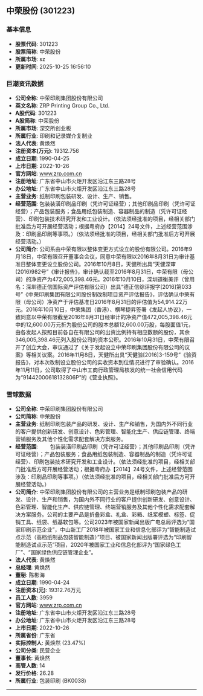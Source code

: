 ## 中荣股份 (301223)

### 基本信息

- **股票代码**: 301223
- **股票简称**: 中荣股份
- **所属市场**: sz
- **更新时间**: 2025-10-25 16:56:10

### 巨潮资讯数据

- **公司全称**: 中荣印刷集团股份有限公司
- **英文名称**: ZRP Printing Group Co., Ltd.
- **A股代码**: 301223
- **A股简称**: 中荣股份
- **所属市场**: 深交所创业板
- **所属行业**: 印刷和记录媒介复制业
- **法人代表**: 黄焕然
- **注册资本(万元)**: 19312.756
- **成立日期**: 1990-04-25
- **上市日期**: 2022-10-26
- **官方网站**: www.zrp.com.cn
- **注册地址**: 广东省中山市火炬开发区沿江东三路28号
- **办公地址**: 广东省中山市火炬开发区沿江东三路28号
- **主营业务**: 纸制印刷包装研发、设计、生产、销售。
- **经营范围**: 包装装潢印刷品印刷（凭许可证经营）；其他印刷品印刷（凭许可证经营）；产品包装服务；食品用纸包装制造、容器制品的制造（凭许可证经营）、印刷包装技术研究开发和工业设计。（依法须经批准的项目，经相关部门批准后方可开展经营活动；根据粤府办【2014】24号文件，上述经营范围涉及：印刷品印刷等事项。）（依法须经批准的项目，经相关部门批准后方可开展经营活动。）
- **公司简介**: 公司系由中荣有限以整体变更方式设立的股份有限公司。2016年9月18日，中荣有限召开董事会会议，同意中荣有限以2016年8月31日为审计基准日整体变更设立股份公司。2016年10月8日，天健所出具“天健深审(2016)982号”《审计报告》，审计确认截至2016年8月31日，中荣有限（母公司）的净资产为472,005,398.46元。2016年10月10日，深圳道衡美评（曾用名：深圳德正信国际资产评估有限公司）出具“德正信综评报字[2016]第033号”《中荣印刷集团有限公司股份制改制项目资产评估报告》，评估确认中荣有限（母公司）净资产于评估基准日2016年8月31日的评估值为54,914.22万元。2016年10月10日，中荣集团（香港）、横琴捷昇签署《发起人协议》，一致同意以中荣有限截至2016年8月31日经审计的净资产值472,005,398.46元中的12,600.00万元折为股份公司的股本总额12,600.00万股，每股面值1元，由各发起人按照目前各自在有限公司的出资比例持有相应数额的股份，其余346,005,398.46元列入股份公司的资本公积。2016年10月31日，中荣有限召开了创立大会，审议通过了《关于发起设立中荣印刷集团股份有限公司的议案》等相关议案。2016年11月8日，天健所出具“天健验[2016]3-159号”《验资报告》，对本次改制设立股份公司的实收资本到位情况进行了审验确认。2016年11月11日，公司取得了中山市工商行政管理局核发的统一社会信用代码为“91442000618132806P”的《营业执照》。

### 雪球数据

- **公司全称**: 中荣印刷集团股份有限公司
- **公司简称**: 中荣股份
- **主营业务**: 纸制印刷包装产品的研发、设计、生产和销售，为国内外不同行业的客户提供创新研发、创意设计、色彩管理、智能化生产、供应链管理、终端营销服务及其他个性化需求配套解决方案服务。
- **经营范围**: 　　包装装潢印刷品印刷（凭许可证经营）；其他印刷品印刷（凭许可证经营）；产品包装服务；食品用纸包装制造、容器制品的制造（凭许可证经营）、印刷包装技术研究开发和工业设计。（依法须经批准的项目，经相关部门批准后方可开展经营活动；根据粤府办【2014】24号文件，上述经营范围涉及：印刷品印刷等事项。）（依法须经批准的项目，经相关部门批准后方可开展经营活动。）
- **公司简介**: 中荣印刷集团股份有限公司的主营业务是纸制印刷包装产品的研发、设计、生产和销售，为国内外不同行业的客户提供创新研发、创意设计、色彩管理、智能化生产、供应链管理、终端营销服务及其他个性化需求配套解决方案服务。公司的主要产品是折叠彩盒、礼盒、彩箱、纸浆模塑、标签、促销工具、纸袋、纸基软包等。公司2023年被国家新闻出版广电总局评选为“国家印刷示范企业”，中山新工厂2018年被国家工业和信息化部评为“智能制造试点示范（高档纸制品包装智能制造）”项目、被国家新闻出版署评选为“印刷智能制造试点示范”项目，2020年被国家工业和信息化部评为“国家绿色工厂”、“国家绿色供应链管理企业”。
- **法人代表**: 黄焕然
- **总经理**: 黄焕然
- **董秘**: 陈彬海
- **成立日期**: 1990-04-24
- **注册资本(元)**: 19312.76万元
- **员工人数**: 3959
- **官方网站**: www.zrp.com.cn
- **注册地址**: 广东省中山市火炬开发区沿江东三路28号
- **办公地址**: 广东省中山市火炬开发区沿江东三路28号
- **上市日期**: 2022-10-26
- **所属省份**: 广东省
- **实际控制人**: 黄焕然 (23.47%)
- **公司分类**: 民营企业
- **董事长**: 黄焕然
- **高管人数**: 14
- **发行价格**: 26.28
- **所属行业**: 包装印刷 (BK0038)

---